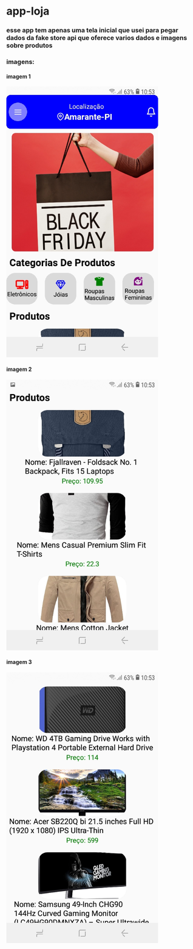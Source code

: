 # app-loja

### esse app tem apenas uma tela inicial que usei para pegar dados da fake store api que oferece varios dados e imagens sobre produtos

### imagens:

#### imagem 1

<img src="https://github.com/Emanoellima-dev/app-loja/blob/main/imagens/imagem1.jpg" width="400" />

#### imagem 2

<img src="https://github.com/Emanoellima-dev/app-loja/blob/main/imagens/imagem2.jpg" width="400" />

#### imagem 3

<img src="https://github.com/Emanoellima-dev/app-loja/blob/main/imagens/imagem3.jpg" width="400" />
